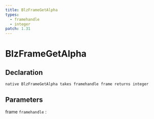```yaml
---
title: BlzFrameGetAlpha
types:
  - framehandle
  - integer
patch: 1.31
---
```


# BlzFrameGetAlpha

## Declaration

```jass
native BlzFrameGetAlpha takes framehandle frame returns integer
```

## Parameters
frame `framehandle`
: 
